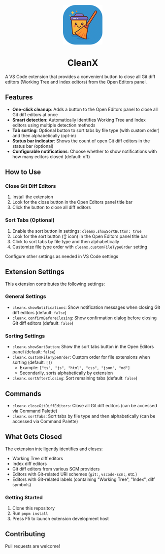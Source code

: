 
<div align="center">
  <img src="./images/icon.png" alt="CleanX Icon" width="128" height="128">
  <h1>CleanX</h1>
</div>

A VS Code extension that provides a convenient button to close all Git diff editors (Working Tree and Index editors) from the Open Editors panel.

## Features

- **One-click cleanup**: Adds a button to the Open Editors panel to close all Git diff editors at once
- **Smart detection**: Automatically identifies Working Tree and Index editors using multiple detection methods
- **Tab sorting**: Optional button to sort tabs by file type (with custom order) and then alphabetically (opt-in)
- **Status bar indicator**: Shows the count of open Git diff editors in the status bar (optional)
- **Configurable notifications**: Choose whether to show notifications with how many editors closed (default: off)

## How to Use

### Close Git Diff Editors
1. Install the extension
2. Look for the close button in the Open Editors panel title bar
3. Click the button to close all diff editors

### Sort Tabs (Optional)
1. Enable the sort button in settings: `cleanx.showSortButton: true`
2. Look for the sort button (↕️ icon) in the Open Editors panel title bar
3. Click to sort tabs by file type and then alphabetically
4. Customize file type order with `cleanx.customFileTypeOrder` setting

Configure other settings as needed in VS Code settings

## Extension Settings

This extension contributes the following settings:

### General Settings
* `cleanx.showNotifications`: Show notification messages when closing Git diff editors (default: `false`)
* `cleanx.confirmBeforeClosing`: Show confirmation dialog before closing Git diff editors (default: `false`)

### Sorting Settings
* `cleanx.showSortButton`: Show the sort tabs button in the Open Editors panel (default: `false`)
* `cleanx.customFileTypeOrder`: Custom order for file extensions when sorting (default: `[]`)
  - Example: `["ts", "js", "html", "css", "json", "md"]`
  - Secondarily, sorts alphabetically by extension
* `cleanx.sortAfterClosing`: Sort remaining tabs (default: `false`)

## Commands

* `cleanx.closeGitDiffEditors`: Close all Git diff editors (can be accessed via Command Palette)
* `cleanx.sortTabs`: Sort tabs by file type and then alphabetically (can be accessed via Command Palette)

## What Gets Closed

The extension intelligently identifies and closes:

- Working Tree diff editors
- Index diff editors  
- Git diff editors from various SCM providers
- Editors with Git-related URI schemes (`git:`, `vscode-scm:`, etc.)
- Editors with Git-related labels (containing "Working Tree", "Index", diff symbols)

### Getting Started

1. Clone this repository
2. Run `pnpm install`
4. Press F5 to launch extension development host

## Contributing

Pull requests are welcome!
